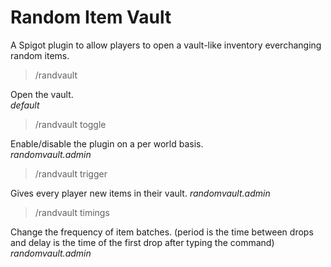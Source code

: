 # Random Item Vault
A Spigot plugin to allow players to open a vault-like inventory everchanging random items.

> /randvault

Open the vault.       
*default*

          

> /randvault toggle         

Enable/disable the plugin on a per world basis.  
*randomvault.admin*

          

> /randvault trigger       

Gives every player new items in their vault.
*randomvault.admin*
          


> /randvault timings <delay> <period>         

Change the frequency of item batches. (period is the time between drops and delay is the time of the first drop after typing the command) 
*randomvault.admin*
